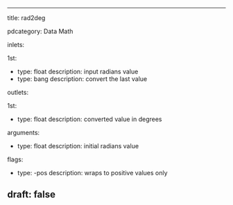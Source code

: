 --- 


title: rad2deg

pdcategory: Data Math

inlets:

  1st:
  - type: float
    description: input radians value
  - type: bang
    description: convert the last value

outlets:

  1st:
  - type: float
    description: converted value in degrees

arguments:
  - type: float
    description: initial radians value



flags:
  - type: -pos
    description: wraps to positive values only

draft: false
---